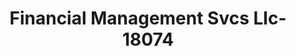 ---
f_zip-code: 38018
f_state-code: TN
title: Financial Management Svcs Llc-18074
f_phone: 901-737-2988
f_city-only: Cordova
f_address: 815 Exocet Dr Ste 107 Cordova
f_location-unique-id: '18074'
slug: financial-management-svcs-llc-18074
updated-on: '2024-05-30T13:46:58.046Z'
created-on: '2024-05-30T13:36:59.803Z'
published-on: '2024-05-30T13:54:32.469Z'
f_city-state: cms/city/cordova-tn.md
f_company: cms/company/financial-management-svcs-llc.md
f_state: cms/state/tennessee.md
layout: '[payday-loan].html'
tags: payday-loan
---